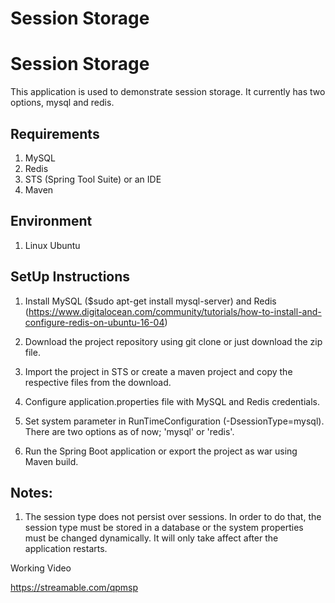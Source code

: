 # Session Storage
# Session Storage

This application is used to demonstrate session storage. It currently has two options, mysql and redis.

## Requirements

1. MySQL
2. Redis
3. STS (Spring Tool Suite) or an IDE
4. Maven


## Environment

1. Linux Ubuntu


## SetUp Instructions

1. Install MySQL ($sudo apt-get install mysql-server) and Redis (https://www.digitalocean.com/community/tutorials/how-to-install-and-configure-redis-on-ubuntu-16-04)

2. Download the project repository using git clone or just download the zip file.

3. Import the project in STS or create a maven project and copy the respective files from the download.

4. Configure application.properties file with MySQL and Redis credentials. 

5. Set system parameter in RunTimeConfiguration  (-DsessionType=mysql). There are two options as of now; 'mysql' or 'redis'.

6. Run the Spring Boot application or export the project as war using Maven build. 



## Notes:

1. The session type does not persist over sessions. In order to do that, the session type must be stored in a database or the system properties must be changed dynamically. It will only take affect after the application restarts.




Working Video

https://streamable.com/qpmsp
